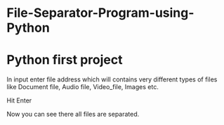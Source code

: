 # File-Separator-Program-using-Python
# Python first project

In input enter file address which will contains 
very different types of files like Document file, Audio file, Video_file, Images etc.

Hit Enter

Now you can see there all files are separated.
